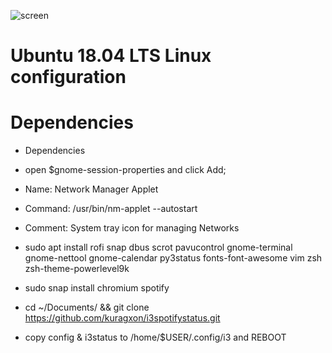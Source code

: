 ![screen](https://cdn1.imggmi.com/uploads/2018/9/30/c39e757a5bc0d53ba4a7bcad51f2ed22-full.png)

# Ubuntu 18.04 LTS Linux configuration

# Dependencies
- Dependencies

- open $gnome-session-properties and click Add;
- Name: Network Manager Applet
- Command: /usr/bin/nm-applet --autostart
- Comment: System tray icon for managing Networks

- sudo apt install rofi snap dbus scrot pavucontrol gnome-terminal gnome-nettool gnome-calendar py3status fonts-font-awesome vim zsh zsh-theme-powerlevel9k

- sudo snap install chromium spotify
 
- cd ~/Documents/ && git clone https://github.com/kuragxon/i3spotifystatus.git

- copy config & i3status to /home/$USER/.config/i3 and REBOOT


